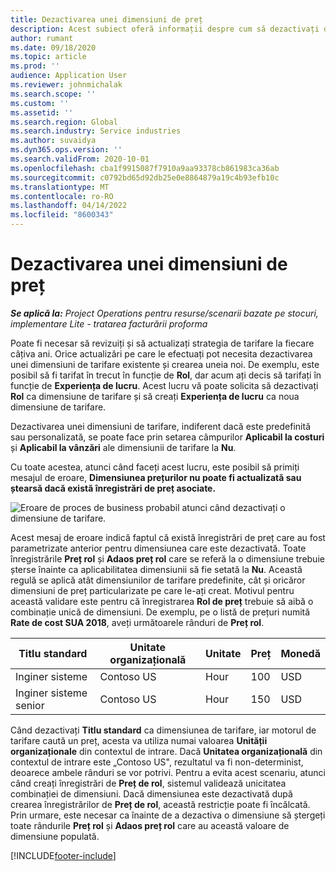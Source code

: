 ```yaml
---
title: Dezactivarea unei dimensiuni de preț
description: Acest subiect oferă informații despre cum să dezactivați dimensiunile de preț.
author: rumant
ms.date: 09/18/2020
ms.topic: article
ms.prod: ''
audience: Application User
ms.reviewer: johnmichalak
ms.search.scope: ''
ms.custom: ''
ms.assetid: ''
ms.search.region: Global
ms.search.industry: Service industries
ms.author: suvaidya
ms.dyn365.ops.version: ''
ms.search.validFrom: 2020-10-01
ms.openlocfilehash: cba1f9915087f7910a9aa93378cb861983ca36ab
ms.sourcegitcommit: c0792bd65d92db25e0e8864879a19c4b93efb10c
ms.translationtype: MT
ms.contentlocale: ro-RO
ms.lasthandoff: 04/14/2022
ms.locfileid: "8600343"
---
```

# <a name="turning-off-a-pricing-dimension"></a>Dezactivarea unei dimensiuni de preț

_**Se aplică la:** Project Operations pentru resurse/scenarii bazate pe stocuri, implementare Lite - tratarea facturării proforma_

Poate fi necesar să revizuiți și să actualizați strategia de tarifare la fiecare câțiva ani. Orice actualizări pe care le efectuați pot necesita dezactivarea unei dimensiuni de tarifare existente și crearea uneia noi. De exemplu, este posibil să fi tarifat în trecut în funcție de **Rol**, dar acum ați decis să tarifați în funcție de **Experiența de lucru**. Acest lucru vă poate solicita să dezactivați **Rol** ca dimensiune de tarifare și să creați **Experiența de lucru** ca noua dimensiune de tarifare. 

Dezactivarea unei dimensiuni de tarifare, indiferent dacă este predefinită sau personalizată, se poate face prin setarea câmpurilor **Aplicabil la costuri** și **Aplicabil la vânzări** ale dimensiunii de tarifare la **Nu**.

Cu toate acestea, atunci când faceți acest lucru, este posibil să primiți mesajul de eroare, **Dimensiunea prețurilor nu poate fi actualizată sau ștearsă dacă există înregistrări de preț asociate.**

![Eroare de proces de business probabil atunci când dezactivați o dimensiune de tarifare.](media/Business-Process-Error.png)

Acest mesaj de eroare indică faptul că există înregistrări de preț care au fost parametrizate anterior pentru dimensiunea care este dezactivată. Toate înregistrările **Preț rol** și **Adaos preț rol** care se referă la o dimensiune trebuie șterse înainte ca aplicabilitatea dimensiunii să fie setată la **Nu**. Această regulă se aplică atât dimensiunilor de tarifare predefinite, cât și oricăror dimensiuni de preț particularizate pe care le-ați creat. Motivul pentru această validare este pentru că înregistrarea **Rol de preț** trebuie să aibă o combinație unică de dimensiuni. De exemplu, pe o listă de prețuri numită **Rate de cost SUA 2018**, aveți următoarele rânduri de **Preț rol**. 

| Titlu standard         | Unitate organizațională    |Unitate   |Preț  |Monedă  |
| -----------------------|-------------|-------|-------|----------|
| Inginer sisteme|Contoso US|Hour| 100|USD|
| Inginer sisteme senior|Contoso US|Hour| 150| USD|


Când dezactivați **Titlu standard** ca dimensiunea de tarifare, iar motorul de tarifare caută un preț, acesta va utiliza numai valoarea **Unității organizaționale** din contextul de intrare. Dacă **Unitatea organizațională** din contextul de intrare este „Contoso US", rezultatul va fi non-determinist, deoarece ambele rânduri se vor potrivi. Pentru a evita acest scenariu, atunci când creați înregistrări de **Preț de rol**, sistemul validează unicitatea combinației de dimensiuni. Dacă dimensiunea este dezactivată după crearea înregistrărilor de **Preț de rol**, această restricție poate fi încălcată. Prin urmare, este necesar ca înainte de a dezactiva o dimensiune să ștergeți toate rândurile **Preț rol** și **Adaos preț rol** care au această valoare de dimensiune populată.


[!INCLUDE[footer-include](../includes/footer-banner.md)]